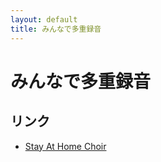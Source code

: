 ```yaml
---
layout: default
title: みんなで多重録音
---
```


# みんなで多重録音


## リンク

- [Stay At Home Choir](https://www.stayathomechoir.com/)
